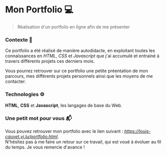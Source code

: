 # Mon Portfolio  💻

> Réalisation d'un portfolio en ligne afin de me présenter

### Contexte 💬

Ce portfolio a été réalisé de manière autodidacte, en exploitant toutes les connaissances en *HTML*, *CSS* et *Javascript* que j'ai accumulé et entrainé à travers différents projets ces derniers mois.

Vous pourrez retrouver sur ce portfolio une petite préentation de mon parcours, mes différents projets personnels ainsi que les moyens de me contacter.


### Technologies ⚙️
**HTML**, **CSS** et **Javascript**, les langages de base du Web.

### Une petit  mot pour vous :mailbox_with_mail:
Vous pouvez retrouver mon portfolio avec le lien suivant : *https://louis-cauvet.yj.lu/portfolio.html*.  
N'hésitez pas à me faire un retour sur ce travail, qui est voué à évoluer au fil du temps. Je vous remercie d'avance !

